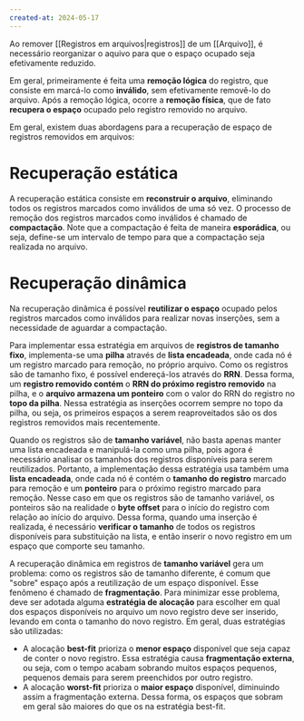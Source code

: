 ```yaml
---
created-at: 2024-05-17
---
```


Ao remover [[Registros em arquivos|registros]] de um [[Arquivo]], é necessário reorganizar o aquivo para que o espaço ocupado seja efetivamente reduzido.

Em geral, primeiramente é feita uma **remoção lógica** do registro, que consiste em marcá-lo como **inválido**, sem efetivamente removê-lo do arquivo. Após a remoção lógica, ocorre a **remoção física**, que de fato **recupera o espaço** ocupado pelo registro removido no arquivo.

Em geral, existem duas abordagens para a recuperação de espaço de registros removidos em arquivos:

# Recuperação estática

A recuperação estática consiste em **reconstruir o arquivo**, eliminando todos os registros marcados como inválidos de uma só vez. O processo de remoção dos registros marcados como inválidos é chamado de **compactação**. Note que a compactação é feita de maneira **esporádica**, ou seja, define-se um intervalo de tempo para que a compactação seja realizada no arquivo.

# Recuperação dinâmica

Na recuperação dinâmica é possível **reutilizar o espaço** ocupado pelos registros marcados como inválidos para realizar novas inserções, sem a necessidade de aguardar a compactação.

Para implementar essa estratégia em arquivos de **registros de tamanho fixo**, implementa-se uma **pilha** através de **lista encadeada**, onde cada nó é um registro marcado para remoção, no próprio arquivo. Como os registros são de tamanho fixo, é possível endereçá-los através do **RRN**. Dessa forma, um **registro removido contém** o **RRN do próximo registro removido** na pilha, e o **arquivo armazena um ponteiro** com o valor do RRN do registro no **topo da pilha**. Nessa estratégia as inserções ocorrem sempre no topo da pilha, ou seja, os primeiros espaços a serem reaproveitados são os dos registros removidos mais recentemente.

Quando os registros são de **tamanho variável**, não basta apenas manter uma lista encadeada e manipulá-la como uma pilha, pois agora é necessário analisar os tamanhos dos registros disponíveis para serem reutilizados. Portanto, a implementação dessa estratégia usa também uma **lista encadeada**, onde cada nó é contém o **tamanho do registro** marcado para remoção e um **ponteiro** para o próximo registro marcado para remoção. Nesse caso em que os registros são de tamanho variável, os ponteiros são na realidade o **byte offset** para o início do registro com relação ao início do arquivo. Dessa forma, quando uma inserção é realizada, é necessário **verificar o tamanho** de todos os registros disponíveis para substituição na lista, e então inserir o novo registro em um espaço que comporte seu tamanho.

A recuperação dinâmica em registros de **tamanho variável** gera um problema: como os registros são de tamanho diferente, é comum que "sobre" espaço após a reutilização de um espaço disponível. Esse fenômeno é chamado de **fragmentação**. Para minimizar esse problema, deve ser adotada alguma **estratégia de alocação** para escolher em qual dos espaços disponíveis no arquivo um novo registro deve ser inserido, levando em conta o tamanho do novo registro. Em geral, duas estratégias são utilizadas:

-   A alocação **best-fit** prioriza o **menor espaço** disponível que seja capaz de conter o novo registro. Essa estratégia causa **fragmentação externa**, ou seja, com o tempo acabam sobrando muitos espaços pequenos, pequenos demais para serem preenchidos por outro registro.
-   A alocação **worst-fit** prioriza o **maior espaço** disponível, diminuindo assim a fragmentação externa. Dessa forma, os espaços que sobram em geral são maiores do que os na estratégia best-fit.